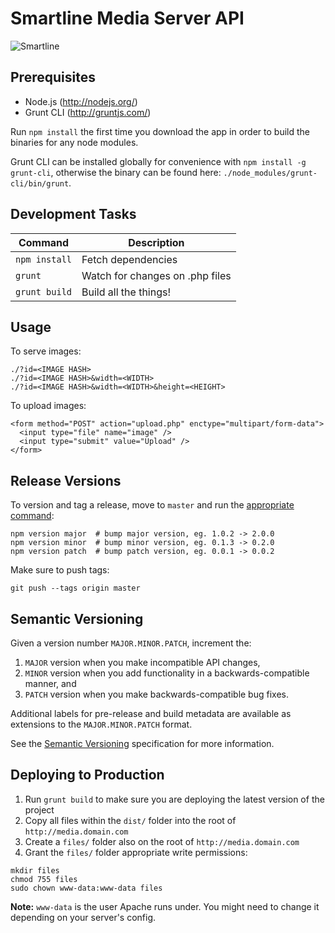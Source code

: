 # Smartline Media Server API

![Smartline](http://i.imgur.com/UHyyc4e.png)

## Prerequisites

* Node.js (http://nodejs.org/)
* Grunt CLI (http://gruntjs.com/)

Run `npm install` the first time you download the app in order to build the binaries for any node modules.

Grunt CLI can be installed globally for convenience with `npm install -g grunt-cli`, otherwise the binary can be found here: `./node_modules/grunt-cli/bin/grunt`.

## Development Tasks

| Command           | Description                      |
|-------------------|----------------------------------|
| `npm install`     | Fetch dependencies               |
| `grunt`           | Watch for changes on .php files  |
| `grunt build`     | Build all the things!            |

## Usage

To serve images:

```
./?id=<IMAGE HASH>
./?id=<IMAGE HASH>&width=<WIDTH>
./?id=<IMAGE HASH>&width=<WIDTH>&height=<HEIGHT>
```

To upload images:

```
<form method="POST" action="upload.php" enctype="multipart/form-data">
  <input type="file" name="image" />
  <input type="submit" value="Upload" />
</form>
```

## Release Versions

To version and tag a release, move to `master` and run the [appropriate command](https://docs.npmjs.com/cli/version):

```
npm version major  # bump major version, eg. 1.0.2 -> 2.0.0
npm version minor  # bump minor version, eg. 0.1.3 -> 0.2.0
npm version patch  # bump patch version, eg. 0.0.1 -> 0.0.2
```

Make sure to push tags:

```
git push --tags origin master
```

## Semantic Versioning

Given a version number `MAJOR.MINOR.PATCH`, increment the:

1. `MAJOR` version when you make incompatible API changes,
2. `MINOR` version when you add functionality in a backwards-compatible manner, and
3. `PATCH` version when you make backwards-compatible bug fixes.

Additional labels for pre-release and build metadata are available as extensions to the `MAJOR.MINOR.PATCH` format.

See the [Semantic Versioning](http://semver.org/) specification for more information.

## Deploying to Production

1. Run `grunt build` to make sure you are deploying the latest version of the project
1. Copy all files within the `dist/` folder into the root of `http://media.domain.com`
2. Create a `files/` folder also on the root of `http://media.domain.com`
3. Grant the `files/` folder appropriate write permissions:

```
mkdir files
chmod 755 files
sudo chown www-data:www-data files
```

**Note:** `www-data` is the user Apache runs under. You might need to change it depending on your server's config.
